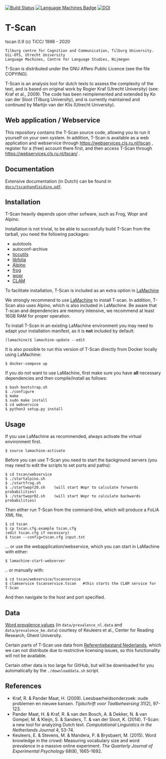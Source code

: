 [![Build Status](https://travis-ci.org/proycon/tscan.svg?branch=master)](https://travis-ci.org/proycon/tscan) [![Language Machines Badge](http://applejack.science.ru.nl/lamabadge.php/tscan)](http://applejack.science.ru.nl/languagemachines/) [![DOI](https://zenodo.org/badge/36359165.svg)](https://zenodo.org/badge/latestdoi/36359165)

# T-Scan

tscan 0.9 (c) TiCC/ 1998 - 2020

    Tilburg centre for Cognition and Communication, Tilburg University.
    UiL-OTS, Utrecht University
    Language Machines, Centre for Language Studies, Nijmegen

T-Scan is distributed under the GNU Affero Public Licence (see the file COPYING).

T-Scan is an analysis tool for dutch texts to assess the complexity of the
text, and is based on original work by Rogier Kraf (Utrecht University) (see:
Kraf et al., 2009). The code has been reimplemented and extended by Ko van der
Sloot (Tilburg University), and is currently maintained and continued by
Martijn van der Klis (Utrecht University).

## Web application / Webservice

This repository contains the T-Scan source code, allowing you to run it
yourself on your own system. In addition, T-Scan is available as a web application and webservice through https://webservices.cls.ru.nl/tscan , register for a (free) account there first, and then access T-Scan through https://webservices.cls.ru.nl/tscan/ .

## Documentation

Extensive documentation (in Dutch) can be found in [``docs/tscanhandleiding.pdf``](https://github.com/proycon/tscan/raw/master/docs/tscanhandleiding.pdf).

## Installation

T-Scan heavily depends upon other sofware, such as Frog, Wopr and Alpino.

Installation is not trivial, to be able to succesfully build T-Scan from the tarball, you need the following packages:
- autotools
- autoconf-archive
- [ticcutils](https://github.com/LanguageMachines/ticcutils)
- [libfolia](https://github.com/LanguageMachines/libfolia)
- [Alpino](https://www.let.rug.nl/vannoord/alp/Alpino/)
- [frog](https://github.com/LanguageMachines/frog)
- [wopr](https://github.com/LanguageMachines/wopr)
- [CLAM](https://github.com/proycon/clam)

To facilitate installation, T-Scan is included as an extra option in [LaMachine](https://proycon.github.io/LaMachine)

We strongly recommend to use [LaMachine](https://proycon.github.io/LaMachine) to install T-scan. In addition, T-Scan also uses Alpino, which is also included in LaMachine. Be aware that T-scan and
dependencies are memory intensive, we recommend at least 16GB RAM for proper operation.

To install T-Scan in an existing LaMachine environment you may need to adapt your installation manifest, as it is **not** included by default:

    (lamachine)$ lamachine-update --edit

It is also possible to run this version of T-Scan directly from Docker locally using LaMachine:

    $ docker-compose up

If you do not want to use LaMachine, first make sure you have **all** necessary dependencies and then compile/install as follows:

    $ bash bootstrap.sh
    $ ./configure
    $ make
    $ sudo make install
    $ cd webservice
    $ python3 setup.py install

## Usage

If you use LaMachine as recommended, always activate the virtual environment first.

    $ source lamachine-activate

Before you can use T-Scan you need to start the background servers (you may need to edit the scripts to set ports and paths):

    $ cd tscan/webservice
    $ ./startalpino.sh
    $ ./startfrog.sh
    $ ./startwopr20.sh    (will start Wopr to calculate forwards probabilities)
    $ ./startwopr02.sh    (will start Wopr to calculate backwards probabilities)

Then either run T-Scan from the command-line, which will produce a FoLiA XML file,

    $ cd tscan
    $ cp tscan.cfg.example tscan.cfg
    (edit tscan.cfg if necessary)
    $ tscan --config=tscan.cfg input.txt

... or use the webapplication/webservice, which you can start in LaMachine with either:

    $ lamachine-start-webserver

.. or manually with:

    $ cd tscan/webservice/tscanservice
    $ clamservice tscanservice.tscan   #this starts the CLAM service for T-Scan

And then navigate to the host and port specified.

## Data

[Word prevalence values](http://crr.ugent.be/programs-data/word-prevalence-values) (in `data/prevalence_nl.data` and `data/prevalence_be.data`) courtesy of Keuleers et al., Center for Reading Research, Ghent University.

Certain parts of T-Scan use data from [Referentiebestand Nederlands](http://tst.inl.nl/producten/rbn/), which we can not distribute due to restrictive licensing issues, so this functionality will not be available.

Certain other data is too large for GitHub, but will be downloaded for you automatically by the ``./downloaddata.sh`` script.

## References

* Kraf, R. & Pander Maat, H. (2009). Leesbaarheidsonderzoek: oude problemen en nieuwe kansen. *Tijdschrift voor Taalbeheersing* 31(2), 97-123.
* Pander Maat, H. & Kraf, R. & van den Bosch, A. & Dekker, N. & van Gompel, M. & Kleijn, S. & Sanders, T. & van der Sloot, K. (2014). T-Scan: a new tool for analyzing Dutch text. *Computational Linguistics in the Netherlands Journal* 4, 53-74.
* Keuleers, E. & Stevens, M. & Mandera, P. & Brysbaert, M. (2015). Word knowledge in the crowd: Measuring vocabulary size and word prevalence in a massive online experiment. *The Quarterly Journal of Experimental Psychology* 68(8), 1665-1692.
